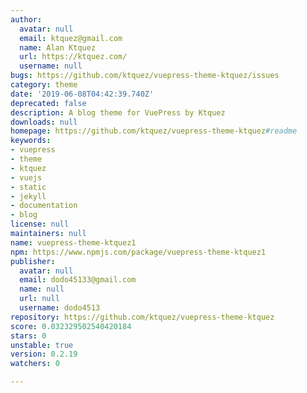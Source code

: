 ```yaml
---
author:
  avatar: null
  email: ktquez@gmail.com
  name: Alan Ktquez
  url: https://ktquez.com/
  username: null
bugs: https://github.com/ktquez/vuepress-theme-ktquez/issues
category: theme
date: '2019-06-08T04:42:39.740Z'
deprecated: false
description: A blog theme for VuePress by Ktquez
downloads: null
homepage: https://github.com/ktquez/vuepress-theme-ktquez#readme
keywords:
- vuepress
- theme
- ktquez
- vuejs
- static
- jekyll
- documentation
- blog
license: null
maintainers: null
name: vuepress-theme-ktquez1
npm: https://www.npmjs.com/package/vuepress-theme-ktquez1
publisher:
  avatar: null
  email: dodo45133@gmail.com
  name: null
  url: null
  username: dodo4513
repository: https://github.com/ktquez/vuepress-theme-ktquez
score: 0.032329502540420184
stars: 0
unstable: true
version: 0.2.19
watchers: 0

---
```


